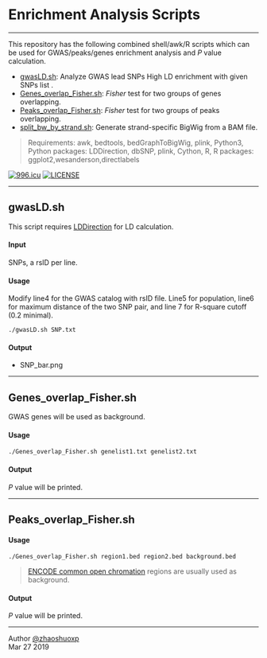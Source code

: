 # Enrichment Analysis Scripts

-----
This repository has the following combined shell/awk/R scripts which can be used for GWAS/peaks/genes enrichment analysis and *P* value calculation.

 * [gwasLD.sh](https://github.com/zhaoshuoxp/Enrichment-Analysis#gwasLDsh): Analyze GWAS lead SNPs High LD enrichment with given SNPs list .
 * [Genes_overlap_Fisher.sh](https://github.com/zhaoshuoxp/Enrichment-Analysis#genes_overlap_fishersh): *Fisher* test for two groups of genes overlapping.
 * [Peaks_overlap_Fisher.sh](https://github.com/zhaoshuoxp/Enrichment-Analysis#peaks_overlap_fishersh): *Fisher* test for two groups of peaks overlapping.
 * [split_bw_by_strand.sh](https://github.com/zhaoshuoxp/Enrichment-Analysis#split_bw_by_strandsh): Generate strand-specific BigWig from a BAM file.

> Requirements:
awk, bedtools, bedGraphToBigWig, plink, Python3, Python packages: LDDirection, dbSNP, plink, Cython, R, R packages: ggplot2,wesanderson,directlabels

[![996.icu](https://img.shields.io/badge/link-996.icu-red.svg)](https://996.icu) [![LICENSE](https://img.shields.io/badge/license-Anti%20996-blue.svg)](https://github.com/996icu/996.ICU/blob/master/LICENSE)

----

## gwasLD.sh

This script requires [LDDirection](https://github.com/MikeDacre/LDDirection) for LD calculation. 

#### Input

SNPs, a rsID per line.

#### Usage

Modify line4 for the GWAS catalog with rsID file. Line5 for population, line6 for maximum distance of the two SNP pair, and line 7 for R-square cutoff (0.2 minimal).

```
./gwasLD.sh SNP.txt
```

#### Output

- SNP_bar.png



-----
## Genes_overlap_Fisher.sh 
GWAS genes will be used as background.
#### Usage

    ./Genes_overlap_Fisher.sh genelist1.txt genelist2.txt

#### Output

*P* value will be printed.



------
 ## Peaks_overlap_Fisher.sh

#### Usage

    ./Genes_overlap_Fisher.sh region1.bed region2.bed background.bed

> [ENCODE common open chromation](https://github.com/milospjanic/fisherTestForGenomicOverlapsMilosPjanicMod/blob/master/background.bed.gz) regions are usually used as background.

#### Output

*P* value will be printed.



------

Author [@zhaoshuoxp](https://github.com/zhaoshuoxp)  
Mar 27 2019  

